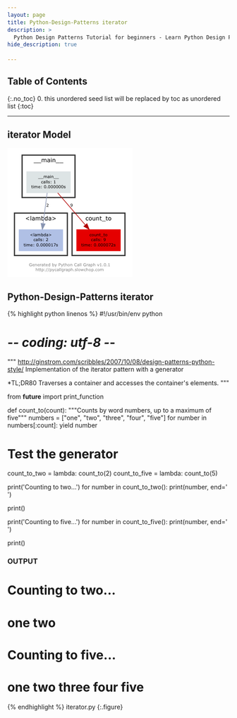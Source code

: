 ```yaml
---
layout: page
title: Python-Design-Patterns iterator
description: >
  Python Design Patterns Tutorial for beginners - Learn Python Design Patterns in simple and easy steps starting from basic to advanced concepts with examples ...
hide_description: true

---
```


## Table of Contents
{:.no_toc}
0. this unordered seed list will be replaced by toc as unordered list
{:toc}

---

## iterator Model

![](/courses/python-fesign-patterns/behavioral/viz/iterator.py.png)

## Python-Design-Patterns iterator

{% highlight python linenos %}
#!/usr/bin/env python
# -*- coding: utf-8 -*-

"""
http://ginstrom.com/scribbles/2007/10/08/design-patterns-python-style/
Implementation of the iterator pattern with a generator

*TL;DR80
Traverses a container and accesses the container's elements.
"""

from __future__ import print_function

def count_to(count):
    """Counts by word numbers, up to a maximum of five"""
    numbers = ["one", "two", "three", "four", "five"]
    for number in numbers[:count]:
        yield number

# Test the generator
count_to_two = lambda: count_to(2)
count_to_five = lambda: count_to(5)

print('Counting to two...')
for number in count_to_two():
    print(number, end=' ')

print()

print('Counting to five...')
for number in count_to_five():
    print(number, end=' ')

print()

### OUTPUT ###
# Counting to two...
# one two
# Counting to five...
# one two three four five
{% endhighlight %}
iterator.py
{:.figure}

